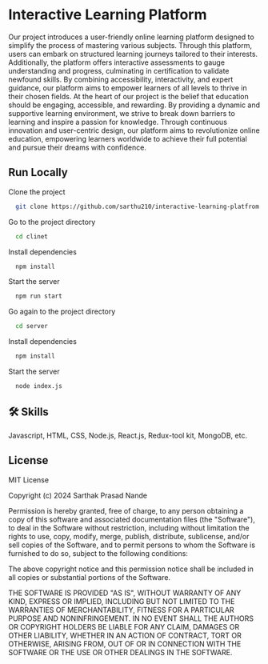 
# Interactive Learning Platform
Our project introduces a user-friendly online learning platform designed to
simplify the process of mastering various subjects. Through this platform,
users can embark on structured learning journeys tailored to their interests. 
Additionally, the platform offers
interactive assessments to gauge understanding and progress, culminating in
certification to validate newfound skills. By combining accessibility,
interactivity, and expert guidance, our platform aims to empower learners of
all levels to thrive in their chosen fields.
At the heart of our project is the belief that education should be engaging,
accessible, and rewarding. By providing a dynamic and supportive learning
environment, we strive to break down barriers to learning and inspire a
passion for knowledge. Through continuous innovation and user-centric
design, our platform aims to revolutionize online education, empowering
learners worldwide to achieve their full potential and pursue their dreams with
confidence.



## Run Locally

Clone the project

```bash
  git clone https://github.com/sarthu210/interactive-learning-platfrom.git
```

Go to the project directory

```bash
  cd clinet
```

Install dependencies

```bash
  npm install
```

Start the server

```bash
  npm run start
```

Go again to the project directory

```bash
  cd server
```

Install dependencies

```bash
  npm install
```

Start the server

```bash
  node index.js
```


## 🛠 Skills
Javascript, HTML, CSS, Node.js, React.js, Redux-tool kit, MongoDB, etc.


## License

MIT License

Copyright (c) 2024 Sarthak Prasad Nande

Permission is hereby granted, free of charge, to any person obtaining a copy
of this software and associated documentation files (the "Software"), to deal
in the Software without restriction, including without limitation the rights
to use, copy, modify, merge, publish, distribute, sublicense, and/or sell
copies of the Software, and to permit persons to whom the Software is
furnished to do so, subject to the following conditions:

The above copyright notice and this permission notice shall be included in all
copies or substantial portions of the Software.

THE SOFTWARE IS PROVIDED "AS IS", WITHOUT WARRANTY OF ANY KIND, EXPRESS OR
IMPLIED, INCLUDING BUT NOT LIMITED TO THE WARRANTIES OF MERCHANTABILITY,
FITNESS FOR A PARTICULAR PURPOSE AND NONINFRINGEMENT. IN NO EVENT SHALL THE
AUTHORS OR COPYRIGHT HOLDERS BE LIABLE FOR ANY CLAIM, DAMAGES OR OTHER
LIABILITY, WHETHER IN AN ACTION OF CONTRACT, TORT OR OTHERWISE, ARISING FROM,
OUT OF OR IN CONNECTION WITH THE SOFTWARE OR THE USE OR OTHER DEALINGS IN THE
SOFTWARE.

